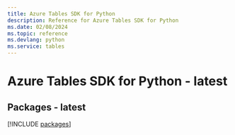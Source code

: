 ```yaml
---
title: Azure Tables SDK for Python
description: Reference for Azure Tables SDK for Python
ms.date: 02/08/2024
ms.topic: reference
ms.devlang: python
ms.service: tables
---
```

# Azure Tables SDK for Python - latest
## Packages - latest
[!INCLUDE [packages](tables-index.md)]